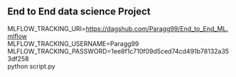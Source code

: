 ## End to End data science Project


MLFLOW_TRACKING_URI=https://dagshub.com/Paragg99/End_to_End_ML.mlflow \
MLFLOW_TRACKING_USERNAME=Paragg99 \
MLFLOW_TRACKING_PASSWORD=1ee8f1c710f09d5ced74cd491b78132a353df258 \
python script.py